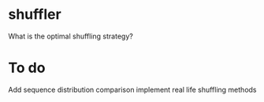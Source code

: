 # shuffler
What is the optimal shuffling strategy?

# To do

Add sequence distribution comparison
implement real life shuffling methods
